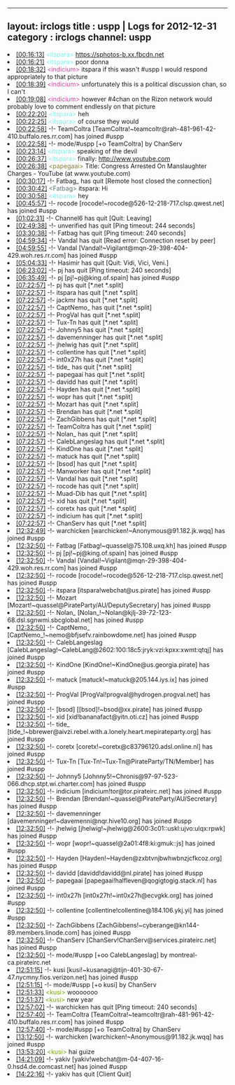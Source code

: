 
---
layout: irclogs
title : uspp | Logs for 2012-12-31
category : irclogs
channel: uspp
---
<li class="logitem"><a href="#00:16:13" name="00:16:13" class="time">[00:16:13]</a> <span class="person" style="color:#7deee6">&lt;itspara&gt;</span> <a href="https://sphotos-b.xx.fbcdn.net/hphotos-ash3/540912_527087457325000_1470986344_n.jpg" target="_blank">https://sphotos-b.xx.fbcdn.net</a> </li>
<li class="logitem"><a href="#00:16:21" name="00:16:21" class="time">[00:16:21]</a> <span class="person" style="color:#7deee6">&lt;itspara&gt;</span> poor donna </li>
<li class="logitem"><a href="#00:18:32" name="00:18:32" class="time">[00:18:32]</a> <span class="person" style="color:#ce429e">&lt;indicium&gt;</span> itspara if this wasn't #uspp I would respond appropriately to that picture </li>
<li class="logitem"><a href="#00:18:39" name="00:18:39" class="time">[00:18:39]</a> <span class="person" style="color:#ce429e">&lt;indicium&gt;</span> unfortunately this is a political discussion chan, so I can't </li>
<li class="logitem"><a href="#00:19:08" name="00:19:08" class="time">[00:19:08]</a> <span class="person" style="color:#ce429e">&lt;indicium&gt;</span> however #4chan on the Rizon network would probably love to comment endlessly on that picture </li>
<li class="logitem"><a href="#00:22:20" name="00:22:20" class="time">[00:22:20]</a> <span class="person" style="color:#7deee6">&lt;itspara&gt;</span> heh </li>
<li class="logitem"><a href="#00:22:25" name="00:22:25" class="time">[00:22:25]</a> <span class="person" style="color:#7deee6">&lt;itspara&gt;</span> of course they would </li>
<li class="logitem"><a href="#00:22:58" name="00:22:58" class="time">[00:22:58]</a> -!- <span class="join">TeamColtra</span> [TeamColtra!~teamcoltr@rah-481-961-42-410.buffalo.res.rr.com] has joined #uspp </li>
<li class="logitem"><a href="#00:22:58" name="00:22:58" class="time">[00:22:58]</a> -!- mode/<span class="mode">#uspp</span> [+o TeamColtra] by ChanServ </li>
<li class="logitem"><a href="#00:23:14" name="00:23:14" class="time">[00:23:14]</a> <span class="person" style="color:#7deee6">&lt;itspara&gt;</span> speaking of the devil </li>
<li class="logitem"><a href="#00:26:37" name="00:26:37" class="time">[00:26:37]</a> <span class="person" style="color:#7deee6">&lt;itspara&gt;</span> finally: <a href="http://www.youtube.com/watch?v=bXXtHaJU8qc&amp;feature=youtu.be" target="_blank">http://www.youtube.com</a> </li>
<li class="logitem"><a href="#00:26:38" name="00:26:38" class="time">[00:26:38]</a> <span class="person" style="color:#817e41">&lt;papegaai&gt;</span> Title: Congress Arrested On Manslaughter Charges - YouTube (at www.youtube.com) </li>
<li class="logitem"><a href="#00:30:17" name="00:30:17" class="time">[00:30:17]</a> -!- <span class="quit">Fatbag_</span> has quit [Remote host closed the connection] </li>
<li class="logitem"><a href="#00:30:42" name="00:30:42" class="time">[00:30:42]</a> <span class="person" style="color:#596d73">&lt;Fatbag&gt;</span> itspara: Hi </li>
<li class="logitem"><a href="#00:30:58" name="00:30:58" class="time">[00:30:58]</a> <span class="person" style="color:#7deee6">&lt;itspara&gt;</span> hey </li>
<li class="logitem"><a href="#00:45:57" name="00:45:57" class="time">[00:45:57]</a> -!- <span class="join">rocode</span> [rocode!~rocode@526-12-218-717.clsp.qwest.net] has joined #uspp </li>
<li class="logitem"><a href="#01:02:31" name="01:02:31" class="time">[01:02:31]</a> -!- <span class="quit">Channel6</span> has quit [Quit: Leaving] </li>
<li class="logitem"><a href="#02:49:38" name="02:49:38" class="time">[02:49:38]</a> -!- <span class="quit">unverified</span> has quit [Ping timeout: 244 seconds] </li>
<li class="logitem"><a href="#03:30:38" name="03:30:38" class="time">[03:30:38]</a> -!- <span class="quit">Fatbag</span> has quit [Ping timeout: 240 seconds] </li>
<li class="logitem"><a href="#04:59:34" name="04:59:34" class="time">[04:59:34]</a> -!- <span class="quit">Vandal</span> has quit [Read error: Connection reset by peer] </li>
<li class="logitem"><a href="#04:59:55" name="04:59:55" class="time">[04:59:55]</a> -!- <span class="join">Vandal</span> [Vandal!~Vigilant@mqn-29-398-404-429.woh.res.rr.com] has joined #uspp </li>
<li class="logitem"><a href="#05:04:33" name="05:04:33" class="time">[05:04:33]</a> -!- <span class="quit">Hasimir</span> has quit [Quit: Vidi, Vici, Veni.] </li>
<li class="logitem"><a href="#06:23:02" name="06:23:02" class="time">[06:23:02]</a> -!- <span class="quit">pj</span> has quit [Ping timeout: 240 seconds] </li>
<li class="logitem"><a href="#06:35:49" name="06:35:49" class="time">[06:35:49]</a> -!- <span class="join">pj</span> [pj!~pj@king.of.spain] has joined #uspp </li>
<li class="logitem"><a href="#07:22:57" name="07:22:57" class="time">[07:22:57]</a> -!- <span class="quit">pj</span> has quit [*.net *.split] </li>
<li class="logitem"><a href="#07:22:57" name="07:22:57" class="time">[07:22:57]</a> -!- <span class="quit">itspara</span> has quit [*.net *.split] </li>
<li class="logitem"><a href="#07:22:57" name="07:22:57" class="time">[07:22:57]</a> -!- <span class="quit">jackmr</span> has quit [*.net *.split] </li>
<li class="logitem"><a href="#07:22:57" name="07:22:57" class="time">[07:22:57]</a> -!- <span class="quit">CaptNemo_</span> has quit [*.net *.split] </li>
<li class="logitem"><a href="#07:22:57" name="07:22:57" class="time">[07:22:57]</a> -!- <span class="quit">ProgVal</span> has quit [*.net *.split] </li>
<li class="logitem"><a href="#07:22:57" name="07:22:57" class="time">[07:22:57]</a> -!- <span class="quit">Tux-Tn</span> has quit [*.net *.split] </li>
<li class="logitem"><a href="#07:22:57" name="07:22:57" class="time">[07:22:57]</a> -!- <span class="quit">Johnny5</span> has quit [*.net *.split] </li>
<li class="logitem"><a href="#07:22:57" name="07:22:57" class="time">[07:22:57]</a> -!- <span class="quit">davemenninger</span> has quit [*.net *.split] </li>
<li class="logitem"><a href="#07:22:57" name="07:22:57" class="time">[07:22:57]</a> -!- <span class="quit">jhelwig</span> has quit [*.net *.split] </li>
<li class="logitem"><a href="#07:22:57" name="07:22:57" class="time">[07:22:57]</a> -!- <span class="quit">collentine</span> has quit [*.net *.split] </li>
<li class="logitem"><a href="#07:22:57" name="07:22:57" class="time">[07:22:57]</a> -!- <span class="quit">int0x27h</span> has quit [*.net *.split] </li>
<li class="logitem"><a href="#07:22:57" name="07:22:57" class="time">[07:22:57]</a> -!- <span class="quit">tide_</span> has quit [*.net *.split] </li>
<li class="logitem"><a href="#07:22:57" name="07:22:57" class="time">[07:22:57]</a> -!- <span class="quit">papegaai</span> has quit [*.net *.split] </li>
<li class="logitem"><a href="#07:22:57" name="07:22:57" class="time">[07:22:57]</a> -!- <span class="quit">davidd</span> has quit [*.net *.split] </li>
<li class="logitem"><a href="#07:22:57" name="07:22:57" class="time">[07:22:57]</a> -!- <span class="quit">Hayden</span> has quit [*.net *.split] </li>
<li class="logitem"><a href="#07:22:57" name="07:22:57" class="time">[07:22:57]</a> -!- <span class="quit">wopr</span> has quit [*.net *.split] </li>
<li class="logitem"><a href="#07:22:57" name="07:22:57" class="time">[07:22:57]</a> -!- <span class="quit">Mozart</span> has quit [*.net *.split] </li>
<li class="logitem"><a href="#07:22:57" name="07:22:57" class="time">[07:22:57]</a> -!- <span class="quit">Brendan</span> has quit [*.net *.split] </li>
<li class="logitem"><a href="#07:22:57" name="07:22:57" class="time">[07:22:57]</a> -!- <span class="quit">ZachGibbens</span> has quit [*.net *.split] </li>
<li class="logitem"><a href="#07:22:57" name="07:22:57" class="time">[07:22:57]</a> -!- <span class="quit">TeamColtra</span> has quit [*.net *.split] </li>
<li class="logitem"><a href="#07:22:57" name="07:22:57" class="time">[07:22:57]</a> -!- <span class="quit">Nolan_</span> has quit [*.net *.split] </li>
<li class="logitem"><a href="#07:22:57" name="07:22:57" class="time">[07:22:57]</a> -!- <span class="quit">CalebLangeslag</span> has quit [*.net *.split] </li>
<li class="logitem"><a href="#07:22:57" name="07:22:57" class="time">[07:22:57]</a> -!- <span class="quit">KindOne</span> has quit [*.net *.split] </li>
<li class="logitem"><a href="#07:22:57" name="07:22:57" class="time">[07:22:57]</a> -!- <span class="quit">matuck</span> has quit [*.net *.split] </li>
<li class="logitem"><a href="#07:22:57" name="07:22:57" class="time">[07:22:57]</a> -!- <span class="quit">[bsod]</span> has quit [*.net *.split] </li>
<li class="logitem"><a href="#07:22:57" name="07:22:57" class="time">[07:22:57]</a> -!- <span class="quit">Manworker</span> has quit [*.net *.split] </li>
<li class="logitem"><a href="#07:22:57" name="07:22:57" class="time">[07:22:57]</a> -!- <span class="quit">Vandal</span> has quit [*.net *.split] </li>
<li class="logitem"><a href="#07:22:57" name="07:22:57" class="time">[07:22:57]</a> -!- <span class="quit">rocode</span> has quit [*.net *.split] </li>
<li class="logitem"><a href="#07:22:57" name="07:22:57" class="time">[07:22:57]</a> -!- <span class="quit">Muad-Dib</span> has quit [*.net *.split] </li>
<li class="logitem"><a href="#07:22:57" name="07:22:57" class="time">[07:22:57]</a> -!- <span class="quit">xid</span> has quit [*.net *.split] </li>
<li class="logitem"><a href="#07:22:57" name="07:22:57" class="time">[07:22:57]</a> -!- <span class="quit">coretx</span> has quit [*.net *.split] </li>
<li class="logitem"><a href="#07:22:57" name="07:22:57" class="time">[07:22:57]</a> -!- <span class="quit">indicium</span> has quit [*.net *.split] </li>
<li class="logitem"><a href="#07:22:57" name="07:22:57" class="time">[07:22:57]</a> -!- <span class="quit">ChanServ</span> has quit [*.net *.split] </li>
<li class="logitem"><a href="#12:32:49" name="12:32:49" class="time">[12:32:49]</a> -!- <span class="join">warchicken</span> [warchicken!~Anonymous@91.182.jk.wqq] has joined #uspp </li>
<li class="logitem"><a href="#12:32:50" name="12:32:50" class="time">[12:32:50]</a> -!- <span class="join">Fatbag</span> [Fatbag!~quassel@75.108.uxq.kh] has joined #uspp </li>
<li class="logitem"><a href="#12:32:50" name="12:32:50" class="time">[12:32:50]</a> -!- <span class="join">pj</span> [pj!~pj@king.of.spain] has joined #uspp </li>
<li class="logitem"><a href="#12:32:50" name="12:32:50" class="time">[12:32:50]</a> -!- <span class="join">Vandal</span> [Vandal!~Vigilant@mqn-29-398-404-429.woh.res.rr.com] has joined #uspp </li>
<li class="logitem"><a href="#12:32:50" name="12:32:50" class="time">[12:32:50]</a> -!- <span class="join">rocode</span> [rocode!~rocode@526-12-218-717.clsp.qwest.net] has joined #uspp </li>
<li class="logitem"><a href="#12:32:50" name="12:32:50" class="time">[12:32:50]</a> -!- <span class="join">itspara</span> [itspara!webchat@us.pirate] has joined #uspp </li>
<li class="logitem"><a href="#12:32:50" name="12:32:50" class="time">[12:32:50]</a> -!- <span class="join">Mozart</span> [Mozart!~quassel@PirateParty/AU/DeputySecretary] has joined #uspp </li>
<li class="logitem"><a href="#12:32:50" name="12:32:50" class="time">[12:32:50]</a> -!- <span class="join">Nolan_</span> [Nolan_!~Nolan@kjlj-39-72-123-68.dsl.sgnwmi.sbcglobal.net] has joined #uspp </li>
<li class="logitem"><a href="#12:32:50" name="12:32:50" class="time">[12:32:50]</a> -!- <span class="join">CaptNemo_</span> [CaptNemo_!~nemo@bfjsefv.rainbowdome.net] has joined #uspp </li>
<li class="logitem"><a href="#12:32:50" name="12:32:50" class="time">[12:32:50]</a> -!- <span class="join">CalebLangeslag</span> [CalebLangeslag!~CalebLang@2602:100:18c5:jryk:vzi:kpxx:xwmt:qtqj] has joined #uspp </li>
<li class="logitem"><a href="#12:32:50" name="12:32:50" class="time">[12:32:50]</a> -!- <span class="join">KindOne</span> [KindOne!~KindOne@us.georgia.pirate] has joined #uspp </li>
<li class="logitem"><a href="#12:32:50" name="12:32:50" class="time">[12:32:50]</a> -!- <span class="join">matuck</span> [matuck!~matuck@205.144.iys.ix] has joined #uspp </li>
<li class="logitem"><a href="#12:32:50" name="12:32:50" class="time">[12:32:50]</a> -!- <span class="join">ProgVal</span> [ProgVal!progval@hydrogen.progval.net] has joined #uspp </li>
<li class="logitem"><a href="#12:32:50" name="12:32:50" class="time">[12:32:50]</a> -!- <span class="join">[bsod]</span> [[bsod]!~bsod@xx.pirate] has joined #uspp </li>
<li class="logitem"><a href="#12:32:50" name="12:32:50" class="time">[12:32:50]</a> -!- <span class="join">xid</span> [xid!bananafact@yitn.oti.cz] has joined #uspp </li>
<li class="logitem"><a href="#12:32:50" name="12:32:50" class="time">[12:32:50]</a> -!- <span class="join">tide_</span> [tide_!~bbrewer@aivzi.rebel.with.a.lonely.heart.mepirateparty.org] has joined #uspp </li>
<li class="logitem"><a href="#12:32:50" name="12:32:50" class="time">[12:32:50]</a> -!- <span class="join">coretx</span> [coretx!~coretx@c83796120.adsl.online.nl] has joined #uspp </li>
<li class="logitem"><a href="#12:32:50" name="12:32:50" class="time">[12:32:50]</a> -!- <span class="join">Tux-Tn</span> [Tux-Tn!~Tux-Tn@PirateParty/TN/Member] has joined #uspp </li>
<li class="logitem"><a href="#12:32:50" name="12:32:50" class="time">[12:32:50]</a> -!- <span class="join">Johnny5</span> [Johnny5!~Chronis@97-97-523-066.dhcp.stpt.wi.charter.com] has joined #uspp </li>
<li class="logitem"><a href="#12:32:50" name="12:32:50" class="time">[12:32:50]</a> -!- <span class="join">indicium</span> [indicium!tor@tor.pirateirc.net] has joined #uspp </li>
<li class="logitem"><a href="#12:32:50" name="12:32:50" class="time">[12:32:50]</a> -!- <span class="join">Brendan</span> [Brendan!~quassel@PirateParty/AU/Secretary] has joined #uspp </li>
<li class="logitem"><a href="#12:32:50" name="12:32:50" class="time">[12:32:50]</a> -!- <span class="join">davemenninger</span> [davemenninger!~davemenni@nqr.hive10.org] has joined #uspp </li>
<li class="logitem"><a href="#12:32:50" name="12:32:50" class="time">[12:32:50]</a> -!- <span class="join">jhelwig</span> [jhelwig!~jhelwig@2600:3c01::uskl:ujvo:ulqx:rpwk] has joined #uspp </li>
<li class="logitem"><a href="#12:32:50" name="12:32:50" class="time">[12:32:50]</a> -!- <span class="join">wopr</span> [wopr!~quassel@2a01:4f8:ki:gmuk::js] has joined #uspp </li>
<li class="logitem"><a href="#12:32:50" name="12:32:50" class="time">[12:32:50]</a> -!- <span class="join">Hayden</span> [Hayden!~Hayden@zxbtvnjbwhwbnzjcfkcoz.org] has joined #uspp </li>
<li class="logitem"><a href="#12:32:50" name="12:32:50" class="time">[12:32:50]</a> -!- <span class="join">davidd</span> [davidd!davidd@nl.pirate] has joined #uspp </li>
<li class="logitem"><a href="#12:32:50" name="12:32:50" class="time">[12:32:50]</a> -!- <span class="join">papegaai</span> [papegaai!halfleven@qogigtogig.stack.nl] has joined #uspp </li>
<li class="logitem"><a href="#12:32:50" name="12:32:50" class="time">[12:32:50]</a> -!- <span class="join">int0x27h</span> [int0x27h!~int0x27h@ecvgkk.org] has joined #uspp </li>
<li class="logitem"><a href="#12:32:50" name="12:32:50" class="time">[12:32:50]</a> -!- <span class="join">collentine</span> [collentine!collentine@184.106.ykj.yi] has joined #uspp </li>
<li class="logitem"><a href="#12:32:50" name="12:32:50" class="time">[12:32:50]</a> -!- <span class="join">ZachGibbens</span> [ZachGibbens!~cyberange@kn144-89.members.linode.com] has joined #uspp </li>
<li class="logitem"><a href="#12:32:50" name="12:32:50" class="time">[12:32:50]</a> -!- <span class="join">ChanServ</span> [ChanServ!ChanServ@services.pirateirc.net] has joined #uspp </li>
<li class="logitem"><a href="#12:32:50" name="12:32:50" class="time">[12:32:50]</a> -!- mode/<span class="mode">#uspp</span> [+oo CalebLangeslag] by montreal-ca.pirateirc.net </li>
<li class="logitem"><a href="#12:51:15" name="12:51:15" class="time">[12:51:15]</a> -!- <span class="join">kusi</span> [kusi!~kusanagi@tijn-401-30-67-47.nycmny.fios.verizon.net] has joined #uspp </li>
<li class="logitem"><a href="#12:51:15" name="12:51:15" class="time">[12:51:15]</a> -!- mode/<span class="mode">#uspp</span> [+o kusi] by ChanServ </li>
<li class="logitem"><a href="#12:51:33" name="12:51:33" class="time">[12:51:33]</a> <span class="person" style="color:#7aa308">&lt;kusi&gt;</span> wooooooo </li>
<li class="logitem"><a href="#12:51:37" name="12:51:37" class="time">[12:51:37]</a> <span class="person" style="color:#7aa308">&lt;kusi&gt;</span> new year </li>
<li class="logitem"><a href="#12:57:02" name="12:57:02" class="time">[12:57:02]</a> -!- <span class="quit">warchicken</span> has quit [Ping timeout: 240 seconds] </li>
<li class="logitem"><a href="#12:57:40" name="12:57:40" class="time">[12:57:40]</a> -!- <span class="join">TeamColtra</span> [TeamColtra!~teamcoltr@rah-481-961-42-410.buffalo.res.rr.com] has joined #uspp </li>
<li class="logitem"><a href="#12:57:40" name="12:57:40" class="time">[12:57:40]</a> -!- mode/<span class="mode">#uspp</span> [+o TeamColtra] by ChanServ </li>
<li class="logitem"><a href="#13:12:50" name="13:12:50" class="time">[13:12:50]</a> -!- <span class="join">warchicken</span> [warchicken!~Anonymous@91.182.jk.wqq] has joined #uspp </li>
<li class="logitem"><a href="#13:53:20" name="13:53:20" class="time">[13:53:20]</a> <span class="person" style="color:#7aa308">&lt;kusi&gt;</span> hai guize </li>
<li class="logitem"><a href="#14:21:09" name="14:21:09" class="time">[14:21:09]</a> -!- <span class="join">yakiv</span> [yakiv!webchat@m-04-407-16-0.hsd4.de.comcast.net] has joined #uspp </li>
<li class="logitem"><a href="#14:22:16" name="14:22:16" class="time">[14:22:16]</a> -!- <span class="quit">yakiv</span> has quit [Client Quit] </li>


